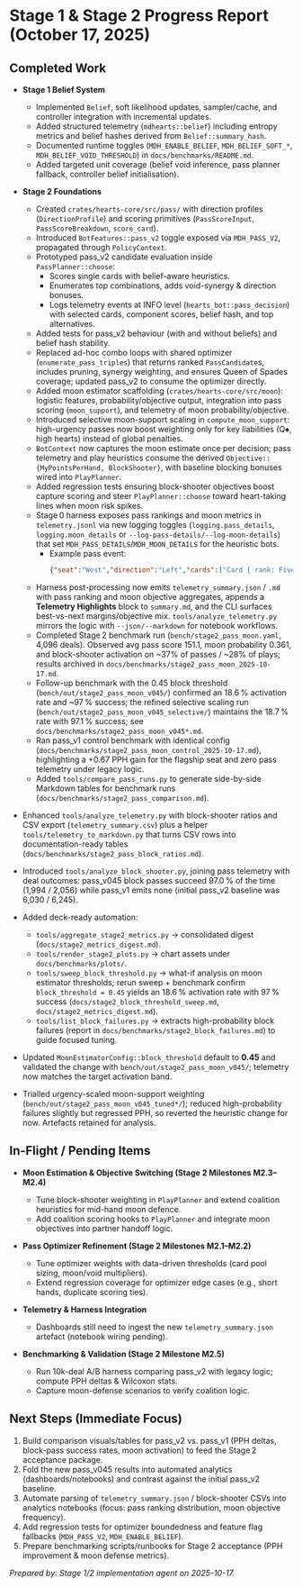 # Stage 1 & Stage 2 Progress Report (October 17, 2025)

## Completed Work

- **Stage 1 Belief System**
  - Implemented `Belief`, soft likelihood updates, sampler/cache, and controller integration with incremental updates.
  - Added structured telemetry (`mdhearts::belief`) including entropy metrics and belief hashes derived from `Belief::summary_hash`.
  - Documented runtime toggles (`MDH_ENABLE_BELIEF`, `MDH_BELIEF_SOFT_*`, `MDH_BELIEF_VOID_THRESHOLD`) in `docs/benchmarks/README.md`.
  - Added targeted unit coverage (belief void inference, pass planner fallback, controller belief initialisation).

- **Stage 2 Foundations**
  - Created `crates/hearts-core/src/pass/` with direction profiles (`DirectionProfile`) and scoring primitives (`PassScoreInput`, `PassScoreBreakdown`, `score_card`).
  - Introduced `BotFeatures::pass_v2` toggle exposed via `MDH_PASS_V2`, propagated through `PolicyContext`.
  - Prototyped pass_v2 candidate evaluation inside `PassPlanner::choose`:
    - Scores single cards with belief-aware heuristics.
    - Enumerates top combinations, adds void-synergy & direction bonuses.
    - Logs telemetry events at INFO level (`hearts_bot::pass_decision`) with selected cards, component scores, belief hash, and top alternatives.
  - Added tests for pass_v2 behaviour (with and without beliefs) and belief hash stability.
  - Replaced ad-hoc combo loops with shared optimizer (`enumerate_pass_triples`) that returns ranked `PassCandidate`s, includes pruning, synergy weighting, and ensures Queen of Spades coverage; updated pass_v2 to consume the optimizer directly.
  - Added moon estimator scaffolding (`crates/hearts-core/src/moon`): logistic features, probability/objective output, integration into pass scoring (`moon_support`), and telemetry of moon probability/objective.
  - Introduced selective moon-support scaling in `compute_moon_support`: high-urgency passes now boost weighting only for key liabilities (Q♠, high hearts) instead of global penalties.
  - `BotContext` now captures the moon estimate once per decision; pass telemetry and play heuristics consume the derived `Objective::{MyPointsPerHand, BlockShooter}`, with baseline blocking bonuses wired into `PlayPlanner`.
  - Added regression tests ensuring block-shooter objectives boost capture scoring and steer `PlayPlanner::choose` toward heart-taking lines when moon risk spikes.
  - Stage 0 harness exposes pass rankings and moon metrics in `telemetry.jsonl` via new logging toggles (`logging.pass_details`, `logging.moon_details` or `--log-pass-details/--log-moon-details`) that set `MDH_PASS_DETAILS`/`MDH_MOON_DETAILS` for the heuristic bots.
    - Example pass event:
      ```json
      {"seat":"West","direction":"Left","cards":["Card { rank: Five, suit: Hearts }","Card { rank: King, suit: Hearts }","Card { rank: Ace, suit: Hearts }"],"total":111.6856,"moon_probability":0.50947,"moon_objective":"block_shooter","top_scores":[111.6856,102.844864,102.844864]}
      ```
  - Harness post-processing now emits `telemetry_summary.json` / `.md` with pass ranking and moon objective aggregates, appends a **Telemetry Highlights** block to `summary.md`, and the CLI surfaces best-vs-next margins/objective mix. `tools/analyze_telemetry.py` mirrors the logic with `--json/--markdown` for notebook workflows.
  - Completed Stage 2 benchmark run (`bench/stage2_pass_moon.yaml`, 4,096 deals). Observed avg pass score 151.1, moon probability 0.361, and block-shooter activation on ~37% of passes / ~28% of plays; results archived in `docs/benchmarks/stage2_pass_moon_2025-10-17.md`.
  - Follow-up benchmark with the 0.45 block threshold (`bench/out/stage2_pass_moon_v045/`) confirmed an 18.6 % activation rate and ~97 % success; the refined selective scaling run (`bench/out/stage2_pass_moon_v045_selective/`) maintains the 18.7 % rate with 97.1 % success; see `docs/benchmarks/stage2_pass_moon_v045*.md`.
  - Ran pass_v1 control benchmark with identical config (`docs/benchmarks/stage2_pass_moon_control_2025-10-17.md`), highlighting a +0.67 PPH gain for the flagship seat and zero pass telemetry under legacy logic.
  - Added `tools/compare_pass_runs.py` to generate side-by-side Markdown tables for benchmark runs (`docs/benchmarks/stage2_pass_comparison.md`).
- Enhanced `tools/analyze_telemetry.py` with block-shooter ratios and CSV export (`telemetry_summary.csv`) plus a helper `tools/telemetry_to_markdown.py` that turns CSV rows into documentation-ready tables (`docs/benchmarks/stage2_pass_block_ratios.md`).
- Introduced `tools/analyze_block_shooter.py`, joining pass telemetry with deal outcomes: pass_v045 block passes succeed 97.0 % of the time (1,994 / 2,056) while pass_v1 emits none (initial pass_v2 baseline was 6,030 / 6,245).
- Added deck-ready automation:
  - `tools/aggregate_stage2_metrics.py` → consolidated digest (`docs/stage2_metrics_digest.md`).
  - `tools/render_stage2_plots.py` → chart assets under `docs/benchmarks/plots/`.
  - `tools/sweep_block_threshold.py` → what-if analysis on moon estimator thresholds; rerun sweep + benchmark confirm `block_threshold = 0.45` yields an 18.6 % activation rate with 97 % success (`docs/stage2_block_threshold_sweep.md`, `docs/stage2_metrics_digest.md`).
  - `tools/list_block_failures.py` → extracts high-probability block failures (report in `docs/benchmarks/stage2_block_failures.md`) to guide focused tuning.
- Updated `MoonEstimatorConfig::block_threshold` default to **0.45** and validated the change with `bench/out/stage2_pass_moon_v045/`; telemetry now matches the target activation band.
- Trialled urgency-scaled moon-support weighting (`bench/out/stage2_pass_moon_v045_tuned*/`); reduced high-probability failures slightly but regressed PPH, so reverted the heuristic change for now. Artefacts retained for analysis.

## In-Flight / Pending Items

- **Moon Estimation & Objective Switching (Stage 2 Milestones M2.3–M2.4)**
  - Tune block-shooter weighting in `PlayPlanner` and extend coalition heuristics for mid-hand moon defence.
  - Add coalition scoring hooks to `PlayPlanner` and integrate moon objectives into partner handoff logic.

- **Pass Optimizer Refinement (Stage 2 Milestones M2.1–M2.2)**
  - Tune optimizer weights with data-driven thresholds (card pool sizing, moon/void multipliers).
  - Extend regression coverage for optimizer edge cases (e.g., short hands, duplicate scoring ties).

- **Telemetry & Harness Integration**
  - Dashboards still need to ingest the new `telemetry_summary.json` artefact (notebook wiring pending).

- **Benchmarking & Validation (Stage 2 Milestone M2.5)**
  - Run 10k-deal A/B harness comparing pass_v2 with legacy logic; compute PPH deltas & Wilcoxon stats.
  - Capture moon-defense scenarios to verify coalition logic.

## Next Steps (Immediate Focus)

1. Build comparison visuals/tables for pass_v2 vs. pass_v1 (PPH deltas, block-pass success rates, moon activation) to feed the Stage 2 acceptance package.
2. Fold the new pass_v045 results into automated analytics (dashboards/notebooks) and contrast against the initial pass_v2 baseline.
3. Automate parsing of `telemetry_summary.json` / block-shooter CSVs into analytics notebooks (focus: pass ranking distribution, moon objective frequency).
4. Add regression tests for optimizer boundedness and feature flag fallbacks (`MDH_PASS_V2`, `MDH_ENABLE_BELIEF`).
5. Prepare benchmarking scripts/runbooks for Stage 2 acceptance (PPH improvement & moon defense metrics).

_Prepared by: Stage 1/2 implementation agent on 2025-10-17._
